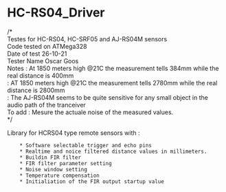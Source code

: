 # HC-RS04_Driver</br>
/*</br>
Testes for HC-RS04, HC-SRF05 and AJ-RS04M sensors</br>
Code tested on ATMega328</br>
Date of test 26-10-21</br>
Tester Name Oscar Goos</br>
Notes   :  At 1850 meters high @21C the measurement tells 384mm while the real distance is 400mm </br>
        :  AT 1850 meters high @21C the measurement tells 2780mm while the real distance is 2800mm </br>
        :  The AJ-RS04M seems to be quite sensitive for any small object in the audio path of the tranceiver</br>
To add  :  Mesure the actuale noise of the measured values.</br>
*/</br>

Library for HCRS04 type remote sensors with :

        * Software selectable trigger and echo pins
        * Realtime and noice filtered distance values in millimeters.
        * Buildin FIR filter
        * FIR filter parameter setting
        * Noise window setting
        * Temperature compensation
        * Initialiation of the FIR output startup value
